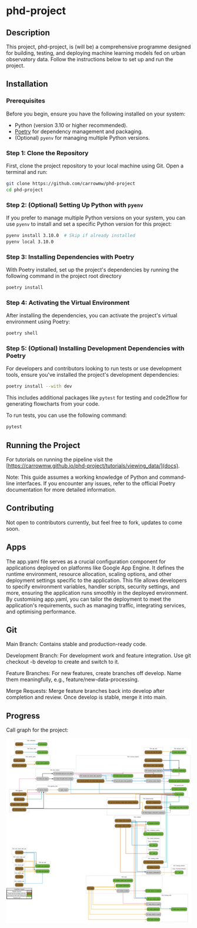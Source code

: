 # phd-project

## Description

This project, phd-project, is (will be) a comprehensive programme designed for building, testing, and deploying machine learning models fed on urban observatory data. Follow the instructions below to set up and run the project.

## Installation

### Prerequisites

Before you begin, ensure you have the following installed on your system:

* Python (version 3.10 or higher recommended).
* [Poetry](https://python-poetry.org/docs/) for dependency management and packaging.
* (Optional) `pyenv` for managing multiple Python versions.

### Step 1: Clone the Repository

First, clone the project repository to your local machine using Git. Open a terminal and run:

```sh
git clone https://github.com/carrowmw/phd-project
cd phd-project
```

### Step 2: (Optional) Setting Up Python with `pyenv`

If you prefer to manage multiple Python versions on your system, you can use `pyenv` to install and set a specific Python version for this project:

```sh
pyenv install 3.10.0  # Skip if already installed
pyenv local 3.10.0
```

### Step 3: Installing Dependencies with Poetry

With Poetry installed, set up the project's dependencies by running the following command in the project root directory

```sh
poetry install
```

### Step 4: Activating the Virtual Environment

After installing the dependencies, you can activate the project's virtual environment using Poetry:

```sh
poetry shell
```

### Step 5: (Optional) Installing Development Dependencies with Poetry

For developers and contributors looking to run tests or use development tools, ensure you've installed the project's development dependencies:

```sh
poetry install --with dev
```

This includes additional packages like `pytest` for testing and code2flow for generating flowcharts from your code.

To run tests, you can use the following command:

```sh
pytest
```

## Running the Project

For tutorials on running the pipeline visit the [https://carrowmw.github.io/phd-project/tutorials/viewing_data/](docs).

Note: This guide assumes a working knowledge of Python and command-line interfaces. If you encounter any issues, refer to the official Poetry documentation for more detailed information.

## Contributing

Not open to contributors currently, but feel free to fork, updates to come soon.

## Apps

The app.yaml file serves as a crucial configuration component for applications deployed on platforms like Google App Engine. It defines the runtime environment, resource allocation, scaling options, and other deployment settings specific to the application. This file allows developers to specify environment variables, handler scripts, security settings, and more, ensuring the application runs smoothly in the deployed environment. By customising app.yaml, you can tailor the deployment to meet the application's requirements, such as managing traffic, integrating services, and optimising performance.

## Git

Main Branch: Contains stable and production-ready code.

Development Branch: For development work and feature integration. Use git checkout -b develop to create and switch to it.

Feature Branches: For new features, create branches off develop. Name them meaningfully, e.g., feature/new-data-processing.

Merge Requests: Merge feature branches back into develop after completion and review. Once develop is stable, merge it into main.

## Progress

Call graph for the project:

![image](/docs/pipeline_flowchart.png)